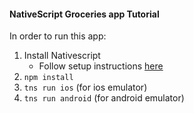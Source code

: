 #### NativeScript Groceries app Tutorial

In order to run this app:

1. Install Nativescript
   - Follow setup instructions 
     <a href="https://docs.nativescript.org/start/ns-setup-os-x" target="__blank">here</a>
2. `npm install`
3. `tns run ios` (for ios emulator)
4. `tns run android` (for android emulator)